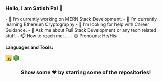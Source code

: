 ### Hello, I am Satish Pal 👋


<di>
- 🔭 I’m currently working on MERN Stack Development.
- 🌱 I’m currently learning Ethereum Cryptography
- 🤔 I’m looking for help with Career Guidance.
- 💬 Ask me about Full Stack Development or any tech related stuff.
- 📫 How to reach me: ...
- 😄 Pronouns: He/His

**Languages and Tools:**  

<code><img height="20" src="https://raw.githubusercontent.com/github/explore/80688e429a7d4ef2fca1e82350fe8e3517d3494d/topics/javascript/javascript.png"></code>
<code><img height="20" src="https://raw.githubusercontent.com/github/explore/80688e429a7d4ef2fca1e82350fe8e3517d3494d/topics/nodejs/nodejs.png"></code>    

</div>
<div align="center">

### Show some ❤️ by starring some of the repositories!

</div>
